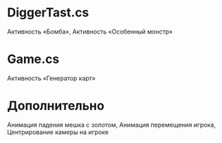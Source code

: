 
# DiggerTast.cs 
Активность «Бомба», Активность «Особенный монстр»

# Game.cs
Активность «Генератор карт»

# Дополнительно
Анимация падения мешка с золотом,
Анимация перемещения игрока,
Центрирование камеры на игроке
